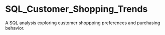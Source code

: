 # SQL_Customer_Shopping_Trends
A SQL analysis exploring customer shoppping preferences and purchasing behavior.
